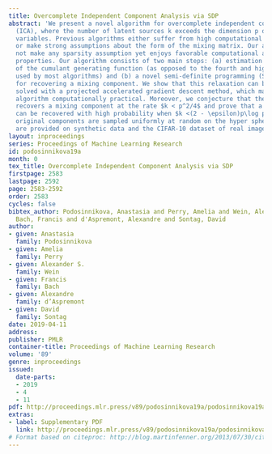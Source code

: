 ```yaml
---
title: Overcomplete Independent Component Analysis via SDP
abstract: 'We present a novel algorithm for overcomplete independent components analysis
  (ICA), where the number of latent sources k exceeds the dimension p of observed
  variables. Previous algorithms either suffer from high computational complexity
  or make strong assumptions about the form of the mixing matrix. Our algorithm does
  not make any sparsity assumption yet enjoys favorable computational and theoretical
  properties. Our algorithm consists of two main steps: (a) estimation of the Hessians
  of the cumulant generating function (as opposed to the fourth and higher order cumulants
  used by most algorithms) and (b) a novel semi-definite programming (SDP) relaxation
  for recovering a mixing component. We show that this relaxation can be efficiently
  solved with a projected accelerated gradient descent method, which makes the whole
  algorithm computationally practical. Moreover, we conjecture that the proposed program
  recovers a mixing component at the rate $k < p^2/4$ and prove that a mixing component
  can be recovered with high probability when $k <(2 - \epsilon)p\log p$ when the
  original components are sampled uniformly at random on the hyper sphere. Experiments
  are provided on synthetic data and the CIFAR-10 dataset of real images.'
layout: inproceedings
series: Proceedings of Machine Learning Research
id: podosinnikova19a
month: 0
tex_title: Overcomplete Independent Component Analysis via SDP
firstpage: 2583
lastpage: 2592
page: 2583-2592
order: 2583
cycles: false
bibtex_author: Podosinnikova, Anastasia and Perry, Amelia and Wein, Alexander S. and
  Bach, Francis and d'Aspremont, Alexandre and Sontag, David
author:
- given: Anastasia
  family: Podosinnikova
- given: Amelia
  family: Perry
- given: Alexander S.
  family: Wein
- given: Francis
  family: Bach
- given: Alexandre
  family: d’Aspremont
- given: David
  family: Sontag
date: 2019-04-11
address: 
publisher: PMLR
container-title: Proceedings of Machine Learning Research
volume: '89'
genre: inproceedings
issued:
  date-parts:
  - 2019
  - 4
  - 11
pdf: http://proceedings.mlr.press/v89/podosinnikova19a/podosinnikova19a.pdf
extras:
- label: Supplementary PDF
  link: http://proceedings.mlr.press/v89/podosinnikova19a/podosinnikova19a-supp.pdf
# Format based on citeproc: http://blog.martinfenner.org/2013/07/30/citeproc-yaml-for-bibliographies/
---
```

